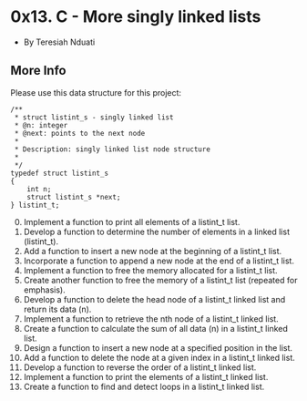 0x13. C - More singly linked lists
==================================

-   By Teresiah Nduati

More Info
---------

Please use this data structure for this project:

```
/**
 * struct listint_s - singly linked list
 * @n: integer
 * @next: points to the next node
 *
 * Description: singly linked list node structure
 *
 */
typedef struct listint_s
{
    int n;
    struct listint_s *next;
} listint_t;

```

0. Implement a function to print all elements of a listint_t list.
1. Develop a function to determine the number of elements in a linked list (listint_t).
2. Add a function to insert a new node at the beginning of a listint_t list.
3. Incorporate a function to append a new node at the end of a listint_t list.
4. Implement a function to free the memory allocated for a listint_t list.
5. Create another function to free the memory of a listint_t list (repeated for emphasis).
6. Develop a function to delete the head node of a listint_t linked list and return its data (n).
7. Implement a function to retrieve the nth node of a listint_t linked list.
8. Create a function to calculate the sum of all data (n) in a listint_t linked list.
9. Design a function to insert a new node at a specified position in the list.
10. Add a function to delete the node at a given index in a listint_t linked list.
11. Develop a function to reverse the order of a listint_t linked list.
12. Implement a function to print the elements of a listint_t linked list.
13. Create a function to find and detect loops in a listint_t linked list.
